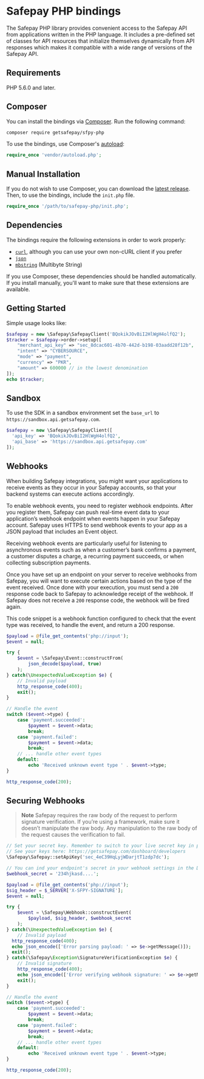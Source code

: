 # Safepay PHP bindings

The Safepay PHP library provides convenient access to the Safepay API from
applications written in the PHP language. It includes a pre-defined set of
classes for API resources that initialize themselves dynamically from API
responses which makes it compatible with a wide range of versions of the Safepay
API.

## Requirements

PHP 5.6.0 and later.

## Composer

You can install the bindings via [Composer](http://getcomposer.org/). Run the following command:

```bash
composer require getsafepay/sfpy-php
```

To use the bindings, use Composer's [autoload](https://getcomposer.org/doc/01-basic-usage.md#autoloading):

```php
require_once 'vendor/autoload.php';
```

## Manual Installation

If you do not wish to use Composer, you can download the [latest release](https://github.com/getsafepay/safepay-php/releases). Then, to use the bindings, include the `init.php` file.

```php
require_once '/path/to/safepay-php/init.php';
```

## Dependencies

The bindings require the following extensions in order to work properly:

- [`curl`](https://secure.php.net/manual/en/book.curl.php), although you can use your own non-cURL client if you prefer
- [`json`](https://secure.php.net/manual/en/book.json.php)
- [`mbstring`](https://secure.php.net/manual/en/book.mbstring.php) (Multibyte String)

If you use Composer, these dependencies should be handled automatically. If you install manually, you'll want to make sure that these extensions are available.

## Getting Started

Simple usage looks like:

```php
$safepay = new \Safepay\SafepayClient('BQokikJOvBiI2HlWgH4olfQ2');
$tracker = $safepay->order->setup([
    "merchant_api_key" => "sec_8dcac601-4b70-442d-b198-03aadd28f12b",
    "intent" => "CYBERSOURCE",
    "mode" => "payment",
    "currency" => "PKR",
    "amount" => 600000 // in the lowest denomination
]);
echo $tracker;
```

## Sandbox

To use the SDK in a sandbox environment set the `base_url` to `https://sandbox.api.getsafepay.com`.

```php
$safepay = new \Safepay\SafepayClient([
  'api_key' => 'BQokikJOvBiI2HlWgH4olfQ2',
  'api_base' => 'https://sandbox.api.getsafepay.com'
]);
```

## Webhooks

When building Safepay integrations, you might want your applications to receive events as they occur in your Safepay accounts, so that your backend systems can execute actions accordingly.

To enable webhook events, you need to register webhook endpoints. After you register them, Safepay can push real-time event data to your application’s webhook endpoint when events happen in your Safepay account. Safepay uses HTTPS to send webhook events to your app as a JSON payload that includes an Event object.

Receiving webhook events are particularly useful for listening to asynchronous events such as when a customer’s bank confirms a payment, a customer disputes a charge, a recurring payment succeeds, or when collecting subscription payments.

Once you have set up an endpoint on your server to receive webhooks from Safepay, you will want to execute certain actions based on the type of the event received. Once done with your execution, you must send a `200` response code back to Safepay to acknowledge receipt of the webhook. If Safepay does not receive a `200` response code, the webhook will be fired again.

This code snippet is a webhook function configured to check that the event type was received, to handle the event, and return a 200 response.

```php
$payload = @file_get_contents('php://input');
$event = null;

try {
    $event = \Safepay\Event::constructFrom(
        json_decode($payload, true)
    );
} catch(\UnexpectedValueException $e) {
    // Invalid payload
    http_response_code(400);
    exit();
}

// Handle the event
switch ($event->type) {
    case 'payment.succeeded':
        $payment = $event->data;
        break;
    case 'payment.failed':
        $payment = $event->data;
        break;
    // ... handle other event types
    default:
        echo 'Received unknown event type ' . $event->type;
}

http_response_code(200);
```

## Securing Webhooks

> **Note**
> Safepay requires the raw body of the request to perform signature verification. If you’re using a framework, make sure it doesn’t manipulate the raw body. Any manipulation to the raw body of the request causes the verification to fail.

```php
// Set your secret key. Remember to switch to your live secret key in production.
// See your keys here: https://getsafepay.com/dashboard/developers
\Safepay\Safepay::setApiKey('sec_4eC39HqLyjWDarjtT1zdp7dc');

// You can ind your endpoint's secret in your webhook settings in the Developer Dashboard
$webhook_secret = '234hjkasd....';

$payload = @file_get_contents('php://input');
$sig_header = $_SERVER['X-SFPY-SIGNATURE'];
$event = null;

try {
    $event = \Safepay\Webhook::constructEvent(
        $payload, $sig_header, $webhook_secret
    );
} catch(\UnexpectedValueException $e) {
    // Invalid payload
  http_response_code(400);
  echo json_encode(['Error parsing payload: ' => $e->getMessage()]);
  exit();
} catch(\Safepay\Exception\SignatureVerificationException $e) {
    // Invalid signature
    http_response_code(400);
    echo json_encode(['Error verifying webhook signature: ' => $e->getMessage()]);
    exit();
}

// Handle the event
switch ($event->type) {
    case 'payment.succeeded':
        $payment = $event->data;
        break;
    case 'payment.failed':
        $payment = $event->data;
        break;
    // ... handle other event types
    default:
        echo 'Received unknown event type ' . $event->type;
}

http_response_code(200);

```
